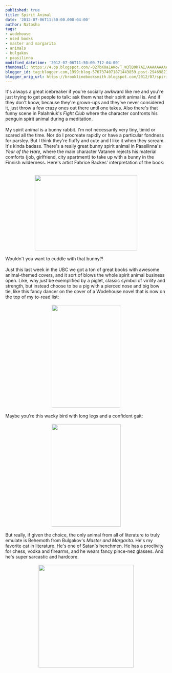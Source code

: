 ```yaml
---
published: true
title: Spirit Animal
date: '2012-07-06T11:50:00.000-04:00'
author: Natasha
tags:
- wodehouse
- used books
- master and margarita
- animals
- bulgakov
- paasilinna
modified_datetime: '2012-07-06T11:50:00.712-04:00'
thumbnail: https://4.bp.blogspot.com/-027bKOa1AKo/T_W3lB0k7AI/AAAAAAAAAiw/9vdW4w524D8/s72-c/fbackes-lievrevatanen.jpg
blogger_id: tag:blogger.com,1999:blog-5767374071871443859.post-2946982159062841984
blogger_orig_url: https://brooklinebooksmith.blogspot.com/2012/07/spirit-animal.html
---
```


It's always a great icebreaker if you're socially awkward like me and you're just trying to get people to talk: ask them what their spirit animal is. And if they don't know, because they're grown-ups and they've never considered it, just throw a few crazy ones out there until one takes. Also there's that funny scene in Palahniuk's <i>Fight Club</i> where the character confronts his penguin spirit animal during a meditation.<br /><br />My spirit animal is a bunny rabbit. I'm not necessarily very tiny, timid or scared all the time. Nor do I procreate rapidly or have a particular fondness for parsley. But I think they're fluffy and cute and I like it when they scream. It's kinda badass. There's a really great bunny spirit animal in Paasilinna's <i>Year of the Hare</i>, where the main character Vatanen rejects his material comforts (job, girlfriend, city apartment) to take up with a bunny in the Finnish wilderness. Here's artist Fabrice Backes' interpretation of the book:<br /><br /><div class="separator" style="clear: both; text-align: center;"><a href="https://4.bp.blogspot.com/-027bKOa1AKo/T_W3lB0k7AI/AAAAAAAAAiw/9vdW4w524D8/s1600/fbackes-lievrevatanen.jpg" imageanchor="1" style="margin-left: 1em; margin-right: 1em;"><img border="0" height="235" src="https://4.bp.blogspot.com/-027bKOa1AKo/T_W3lB0k7AI/AAAAAAAAAiw/9vdW4w524D8/s320/fbackes-lievrevatanen.jpg" width="320" /></a></div><br /><span style="background-color: white;">Wouldn't you want to cuddle with that bunny?!</span><br /><br />Just this last week in the UBC we got a ton of great books with awesome animal-themed covers, and it sort of blows the whole spirit animal business open. Like, why <i>just </i>be exemplified by a piglet, classic symbol of virility and strength, but instead choose to be a pig with a pierced nose and big bow tie, like this fancy dancer on the cover of a Wodehouse novel that is now on the top of my to-read list:<br /><br /><div class="separator" style="clear: both; text-align: center;"><a href="https://1.bp.blogspot.com/-N5nGNBk88_U/T_W0SPoMeyI/AAAAAAAAAig/SD31HpJIryg/s1600/wodehouse.JPG" imageanchor="1" style="margin-left: 1em; margin-right: 1em;"><img border="0" height="320" src="https://1.bp.blogspot.com/-N5nGNBk88_U/T_W0SPoMeyI/AAAAAAAAAig/SD31HpJIryg/s320/wodehouse.JPG" width="214" /></a></div><br /><span style="background-color: white;">Maybe you're this wacky bird with long legs and a confident gait:</span><br /><br /><div class="separator" style="clear: both; text-align: center;"><a href="https://3.bp.blogspot.com/-x0fZJ47HBTQ/T_W1UsAPX6I/AAAAAAAAAio/Q4cxHJCVEcM/s1600/snoring.jpg" imageanchor="1" style="margin-left: 1em; margin-right: 1em;"><img border="0" height="320" src="https://3.bp.blogspot.com/-x0fZJ47HBTQ/T_W1UsAPX6I/AAAAAAAAAio/Q4cxHJCVEcM/s320/snoring.jpg" width="215" /></a></div><br />But really, if given the choice, the only animal from all of literature to truly emulate is Behemoth from Bulgakov's <i>Master and Margarita</i>. He's my favorite cat in literature. He's one of Satan's henchmen. He has a proclivity for chess, vodka and firearms, and he wears fancy pince-nez glasses. And he's super sarcastic and hardcore.<br /><br /><div class="separator" style="clear: both; text-align: center;"><a href="https://3.bp.blogspot.com/-Up7YDPykD9A/T_W3rdYLO1I/AAAAAAAAAi4/QeZGf2-MaMs/s1600/master-and-margarita.jpg" imageanchor="1" style="margin-left: 1em; margin-right: 1em;"><img border="0" height="320" src="https://3.bp.blogspot.com/-Up7YDPykD9A/T_W3rdYLO1I/AAAAAAAAAi4/QeZGf2-MaMs/s320/master-and-margarita.jpg" width="297" /></a></div>